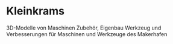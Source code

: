 # Kleinkrams


3D-Modelle von Maschinen Zubehör, Eigenbau Werkzeug und Verbesserungen für Maschinen und Werkzeuge des Makerhafen


